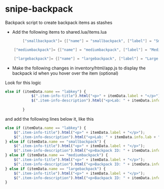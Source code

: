 # snipe-backpack
Backpack script to create backpack items as stashes


-  Add the following items to shared.lua/items.lua

```lua
    	["smallbackpack"]= {["name"] = "smallbackpack", ["label"] = "Small Backpack", 		["weight"] = 2000, 		["type"] = "item", 		["image"] = "backpack.png", ["unique"] = true, 	["useable"] = true, 	["shouldClose"] = true,	   	["combinable"] = nil,   ["description"] = "Small Backpack"},

	["mediumbackpack"]= {["name"] = "mediumbackpack", ["label"] = "Medium Backpack", 		["weight"] = 2000, 		["type"] = "item", 		["image"] = "backpack.png", ["unique"] = true, 	["useable"] = true, 	["shouldClose"] = true,	   	["combinable"] = nil,   ["description"] = "Medium Backpack"},

	["largebackpack"]= {["name"] = "largebackpack", ["label"] = "Large Backpack", 		["weight"] = 2000, 		["type"] = "item", 		["image"] = "backpack.png", ["unique"] = true, 	["useable"] = true, 	["shouldClose"] = true,	   	["combinable"] = nil,   ["description"] = "Large Backpack"},

```

- Make the following changes in inventory/html/app.js to display the backpack id when you hover over the item (optional)

Look for this logic
```js
else if (itemData.name == "labkey") {
            $(".item-info-title").html("<p>" + itemData.label + "</p>");
            $(".item-info-description").html("<p>Lab: " + itemData.info.lab + "</p>");
            
        } 
```

and add the following lines below it, like this

```js
else if (itemData.name == "labkey") {
    $(".item-info-title").html("<p>" + itemData.label + "</p>");
    $(".item-info-description").html("<p>Lab: " + itemData.info.lab + "</p>");
} else if (itemData.name == "smallbackpack") {
    $(".item-info-title").html("<p>" + itemData.label + "</p>");
    $(".item-info-description").html("<p>Backpack ID: " + itemData.info.backpackid + "</p>");
} else if (itemData.name == "mediumbackpack") {
    $(".item-info-title").html("<p>" + itemData.label + "</p>");
    $(".item-info-description").html("<p>Backpack ID: " + itemData.info.backpackid + "</p>");
} else if (itemData.name == "largebackpack") {
    $(".item-info-title").html("<p>" + itemData.label + "</p>");
    $(".item-info-description").html("<p>Backpack ID: " + itemData.info.backpackid + "</p>");
}
